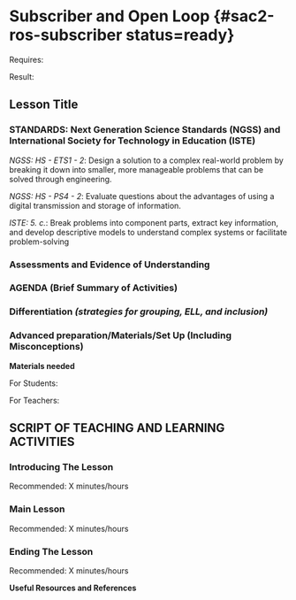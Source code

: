 # Subscriber and Open Loop {#sac2-ros-subscriber status=ready}

<div class='requirements' markdown='1'>

Requires: 

Result: 

</div>

## Lesson Title


### STANDARDS: Next Generation Science Standards (NGSS) and International Society for Technology in Education (ISTE)

_NGSS: HS - ETS1 - 2_: Design a solution to a complex real-world problem by breaking it down into smaller, more manageable problems that can be solved through engineering.

_NGSS: HS - PS4 - 2_: Evaluate questions about the advantages of using a digital transmission and storage of information.

_ISTE: 5. c._: Break problems into component parts, extract key information, and develop descriptive models to understand complex systems or facilitate problem-solving


### Assessments and Evidence of Understanding


### AGENDA (Brief Summary of Activities)


### Differentiation _(strategies for grouping, ELL, and inclusion)_


### Advanced preparation/Materials/Set Up (Including Misconceptions)

**Materials needed**

For Students:

For Teachers:


## SCRIPT OF TEACHING AND LEARNING ACTIVITIES


### Introducing The Lesson

Recommended: X minutes/hours


### Main Lesson

Recommended: X minutes/hours


### Ending The Lesson

Recommended: X minutes/hours


**Useful Resources and References**